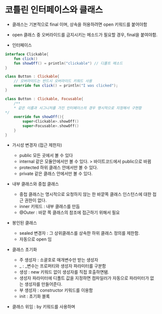 
# 코틀린 인터페이스와 클래스

- 클래스는 기본적으로 final 이며, 상속을 허용하려면 open 키워드를 붙어야함
- open 클래스 중 오버라이드를 금지시키는 메소드가 필요할 경우, final을 붙여야함.

- 인터페이스

```kotlin
interface Clickable{
    fun click()
    fun showOff() = println("clickable") // 디폴트 메소드
}

class Button : Clickable{
    // 오버라이드는 반드시 오버라이드 키워드 사용
    override fun click() = println("I was clicked");
}

class Button : Clickable, Focusable{
    /**
    * 같은 이름과 시그니처를 가진 인터페이스의 경우 명시적으로 지정해서 구현함
*/
    override fun showOff(){
        super<Clickable>.showOff()
        super<Focusable>.showOff()
    }
}
```

- 가시성 변경자 (접근 제한자)
    - public 모든 곳에서 볼 수 있다
    - internal 같은 모듈안에서만 볼 수 있다. > 바이트코드에서 public으로 바뀜
    - protected 하위 클래스 안에서만 볼 수 있다.
    - private 같은 클래스 안에서만 볼 수 있다.

- 내부 클래스와 중첩 클래스
    - 중첩 클래스는 명시적으로 요청하지 않는 한 바깥쪽 클래스 인스턴스에 대한 접근 권한이 없다.
    - inner 키워드 : 내부 클래스를 만듬
    - @Outer : 바깥 쪽 클래스의 참조에 접근하기 위해서 필요
    
- 봉인된 클래스
    - sealed 변경자 : 그 상위클래스를 상속한 하위 클래스 정의를 제한함.
    - 자동으로 open 임


- 클래스 초기화 
    - 주 생성자 : 소괄호로 매개변수만 받는 생성자
    - _ : _변수는 프로퍼티와 생성자 파라미터를 구분함
    - 생성 : new 키워드 없이 생성자를 직접 호출하면됌.
    - 생성자 파라미터에 디폴트 값을 지정하면 컴파일러가 자동으로 파라미터가 없는 생성자를 만들어준다.
    - 부 생성자 : constructor 키워드를 이용함
    - init : 초기화 블록
    
    
- 클래스 위임 : by 키워드를 사용하며 
    
